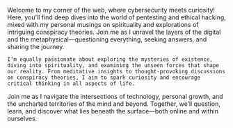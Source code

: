 Welcome to my corner of the web, where cybersecurity meets curiosity! Here, you'll find deep dives into the world of pentesting and ethical hacking, mixed with my personal musings on spirituality and explorations of intriguing conspiracy theories. Join me as I unravel the layers of the digital and the metaphysical—questioning everything, seeking answers, and sharing the journey.

    I’m equally passionate about exploring the mysteries of existence, diving into spirituality, and examining the unseen forces that shape our reality. From meditative insights to thought-provoking discussions on conspiracy theories, I aim to spark curiosity and encourage critical thinking in all aspects of life.

Join me as I navigate the intersections of technology, personal growth, and the uncharted territories of the mind and beyond. Together, we’ll question, learn, and discover what lies beneath the surface—both online and within ourselves.
